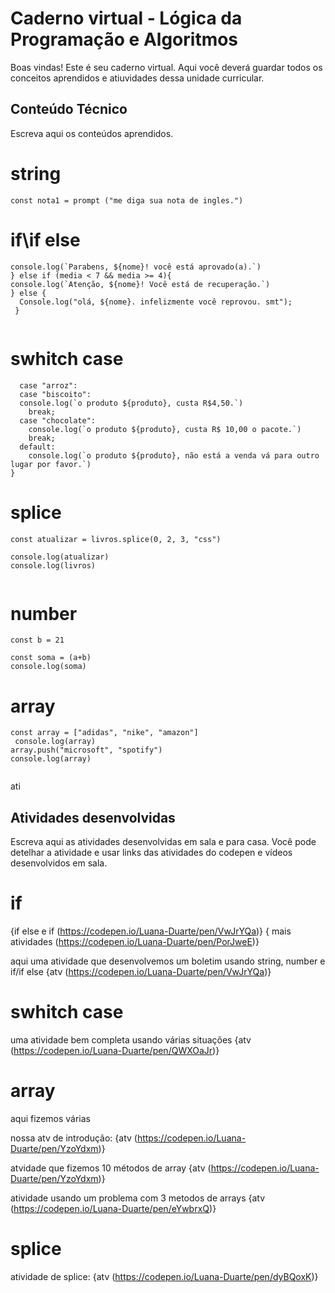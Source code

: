 # Caderno virtual - Lógica da Programação e Algoritmos
Boas vindas! Este é seu caderno virtual. Aqui você deverá guardar todos os conceitos aprendidos e atiuvidades dessa unidade curricular. 


## Conteúdo Técnico
Escreva aqui os conteúdos aprendidos.

# string

```const nota1 = prompt ("me diga sua nota de ingles.")```



# if\if else 

```if(media >= 7){
console.log(`Parabens, ${nome}! você está aprovado(a).`)
} else if (media < 7 && media >= 4){
console.log(`Atenção, ${nome}! Você está de recuperação.`)
} else { 
  Console.log("olá, ${nome}. infelizmente você reprovou. smt");
 }


```
 
# swhitch case
```switch(produto){
  case "arroz":
  case "biscoito":  
  console.log(`o produto ${produto}, custa R$4,50.`)
    break;
  case "chocolate":
    console.log(`o produto ${produto}, custa R$ 10,00 o pacote.`)
    break;
  default:
    console.log(`o produto ${produto}, não está a venda vá para outro lugar por favor.`)
}

```

# splice

```const livros = ["javascript", "mongodb", "nodeJS","HTML"]
const atualizar = livros.splice(0, 2, 3, "css")

console.log(atualizar)
console.log(livros)


```

# number
```const a = 23
const b = 21

const soma = (a+b)
console.log(soma)
```




# array

``` um dos metodos:
const array = ["adidas", "nike", "amazon"]
 console.log(array)
array.push("microsoft", "spotify")
console.log(array)


```


ati
## Atividades desenvolvidas
Escreva aqui as atividades desenvolvidas em sala e para casa. Você pode detelhar a atividade e usar links das atividades do codepen e vídeos desenvolvidos em sala. 

# if 
{if else e if (https://codepen.io/Luana-Duarte/pen/VwJrYQa)}
{ mais atividades (https://codepen.io/Luana-Duarte/pen/PorJweE)}

aqui uma atividade que desenvolvemos um boletim usando string, number e if/if else
{atv (https://codepen.io/Luana-Duarte/pen/VwJrYQa)}

# swhitch case
uma atividade bem completa usando várias situações
{atv (https://codepen.io/Luana-Duarte/pen/QWXOaJr)}

# array
aqui fizemos várias

nossa atv de introdução:
{atv (https://codepen.io/Luana-Duarte/pen/YzoYdxm)}

atvidade que fizemos 10 métodos de array
{atv (https://codepen.io/Luana-Duarte/pen/YzoYdxm)}

atividade usando um problema com 3 metodos de arrays
{atv (https://codepen.io/Luana-Duarte/pen/eYwbrxQ)}

# splice

atividade de splice:
{atv (https://codepen.io/Luana-Duarte/pen/dyBQoxK)}





